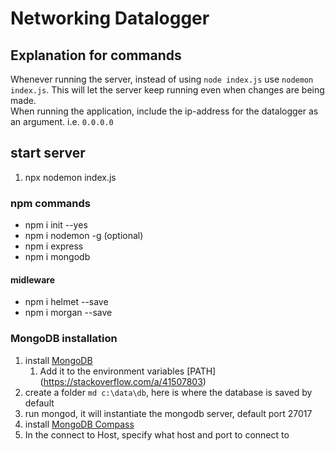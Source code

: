 # Networking Datalogger

## Explanation for commands
Whenever running the server, instead of using `node index.js` use `nodemon index.js`. This will let the server keep running even when changes are being made.<br>
When running the application, include the ip-address for the datalogger as an argument. i.e. `0.0.0.0`

## start server
1. npx nodemon index.js <IP address>

### npm commands
* npm i init --yes
* npm i nodemon -g (optional)
* npm i express
* npm i mongodb

#### midleware
* npm i helmet --save
* npm i morgan --save

### MongoDB installation
1. install [MongoDB](https://www.mongodb.com/download-center?jmp=nav)
    1. Add it to the environment variables [PATH] (https://stackoverflow.com/a/41507803)
2. create a folder `md c:\data\db`, here is where the database is saved by default
3. run mongod, it will instantiate the mongodb server, default port 27017
4. install [MongoDB Compass](https://www.mongodb.com/download-center/compass)
5. In the connect to Host, specify what host and port to connect to